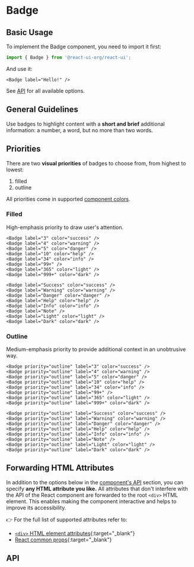 # Badge

## Basic Usage

To implement the Badge component, you need to import it first:

```js
import { Badge } from '@react-ui-org/react-ui';
```

And use it:

```docoff-react-preview
<Badge label="Hello!" />
```

See [API](#api) for all available options.

## General Guidelines

Use badges to highlight content with a **short and brief** additional
information: a number, a word, but no more than two words.

## Priorities

There are two **visual priorities** of badges to choose from, from highest to
lowest:

1. filled
2. outline

All priorities come in supported
[component colors](/docs/foundation/colors#component-colors).

### Filled

High-emphasis priority to draw user's attention.

```docoff-react-preview
<Badge label="3" color="success" />
<Badge label="4" color="warning" />
<Badge label="5" color="danger" />
<Badge label="10" color="help" />
<Badge label="34" color="info" />
<Badge label="99+" />
<Badge label="365" color="light" />
<Badge label="999+" color="dark" />
```

```docoff-react-preview
<Badge label="Success" color="success" />
<Badge label="Warning" color="warning" />
<Badge label="Danger" color="danger" />
<Badge label="Help" color="help" />
<Badge label="Info" color="info" />
<Badge label="Note" />
<Badge label="Light" color="light" />
<Badge label="Dark" color="dark" />
```

### Outline

Medium-emphasis priority to provide additional context in an unobtrusive way.

```docoff-react-preview
<Badge priority="outline" label="3" color="success" />
<Badge priority="outline" label="4" color="warning" />
<Badge priority="outline" label="5" color="danger" />
<Badge priority="outline" label="10" color="help" />
<Badge priority="outline" label="34" color="info" />
<Badge priority="outline" label="99+" />
<Badge priority="outline" label="365" color="light" />
<Badge priority="outline" label="999+" color="dark" />
```

```docoff-react-preview
<Badge priority="outline" label="Success" color="success" />
<Badge priority="outline" label="Warning" color="warning" />
<Badge priority="outline" label="Danger" color="danger" />
<Badge priority="outline" label="Help" color="help" />
<Badge priority="outline" label="Info" color="info" />
<Badge priority="outline" label="Note" />
<Badge priority="outline" label="Light" color="light" />
<Badge priority="outline" label="Dark" color="dark" />
```

## Forwarding HTML Attributes

In addition to the options below in the [component's API](#api) section, you
can specify **any HTML attribute you like.** All attributes that don't interfere
with the API of the React component are forwarded to the root `<div>` HTML
element. This enables making the component interactive and helps to improve
its accessibility.

👉 For the full list of supported attributes refer to:

- [`<div>` HTML element attributes][div-attributes]{:target="_blank"}
- [React common props]{:target="_blank"}

## API

<docoff-react-props src="/components/Badge/Badge.jsx" />

[div-attributes]: https://developer.mozilla.org/en-US/docs/Web/HTML/Element/div#attributes
[React common props]: https://react.dev/reference/react-dom/components/common#common-props

